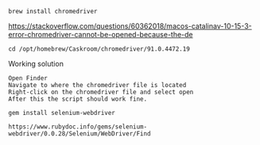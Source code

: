```
brew install chromedriver
```

https://stackoverflow.com/questions/60362018/macos-catalinav-10-15-3-error-chromedriver-cannot-be-opened-because-the-de

```
cd /opt/homebrew/Caskroom/chromedriver/91.0.4472.19
```

Working solution
```
Open Finder
Navigate to where the chromedriver file is located
Right-click on the chromedriver file and select open
After this the script should work fine.
```

```
gem install selenium-webdriver
```

```
https://www.rubydoc.info/gems/selenium-webdriver/0.0.28/Selenium/WebDriver/Find
```